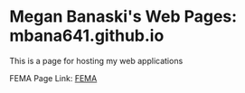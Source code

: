# Megan Banaski's Web Pages: mbana641.github.io

This is a page for hosting my web applications

FEMA Page Link: [FEMA](mbana641.github.io/FEMA_DST/FEMA.html)
